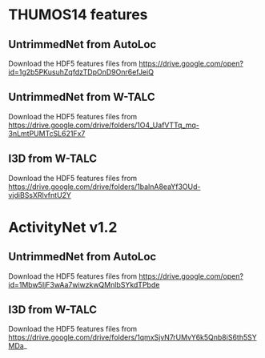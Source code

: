 # THUMOS14 features
## UntrimmedNet from AutoLoc 
Download the HDF5 features files from https://drive.google.com/open?id=1g2b5PKusuhZqfdzTDpOnD9Onr6efJeiQ
## UntrimmedNet from W-TALC
Download the HDF5 features files from https://drive.google.com/drive/folders/1O4_UafVTTq_mq-3nLmtPUMTcSL621Fx7
## I3D from W-TALC
Download the HDF5 features files from https://drive.google.com/drive/folders/1balnA8eaYf3OUd-vjdiBSsXRlvfntU2Y

# ActivityNet v1.2 
## UntrimmedNet from AutoLoc
Download the HDF5 features files from https://drive.google.com/open?id=1Mbw5IjF3wAa7wiwzkwQMnlbSYkdTPbde
## I3D from W-TALC
Download the HDF5 features files from https://drive.google.com/drive/folders/1qmxSjvN7rUMvY6k5Qnb8iS6th5SYMDa_ 
